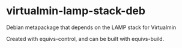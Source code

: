 # virtualmin-lamp-stack-deb
Debian metapackage that depends on the LAMP stack for Virtualmin

Created with equivs-control, and can be built with equivs-build.
